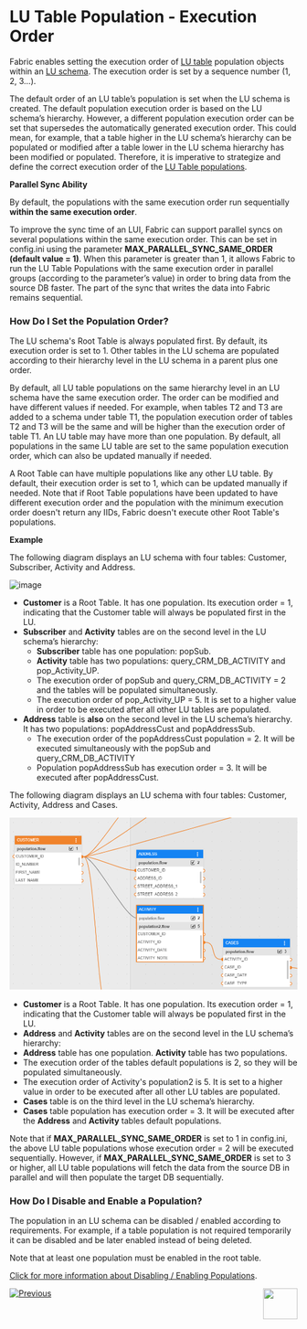 # LU Table Population - Execution Order

Fabric enables setting the execution order of [LU table](/articles/06_LU_tables/01_LU_tables_overview.md) population objects within an [LU schema](/articles/03_logical_units/03_LU_schema_window.md). The execution order is set by a sequence number (1, 2, 3…).

The default order of an LU table’s population is set when the LU schema is created. The default population execution order is based on the LU schema’s hierarchy. However, a different population execution order can be set that supersedes the automatically generated execution order. This could mean, for example, that a table higher in the LU schema’s hierarchy can be populated or modified after a table lower in the LU schema hierarchy has been modified or populated. Therefore, it is imperative to strategize and define the correct execution order of the [LU Table populations](01_table_population_overview.md).

**Parallel Sync Ability**

By default, the populations with the same execution order run sequentially **within the same execution order**.

To improve the sync time of an LUI, Fabric can support parallel syncs on several populations within the same execution order. This can be set in config.ini using the parameter **MAX_PARALLEL_SYNC_SAME_ORDER (default value = 1)**. When this parameter is greater than 1, it allows Fabric to run the LU Table Populations with the same execution order in parallel groups (according to the parameter’s value) in order to bring data from the source DB faster. The part of the sync that writes the data into Fabric remains sequential.

### How Do I Set the Population Order?

The LU schema's Root Table is always populated first. By default, its execution order is set to 1. Other tables in the LU schema are populated according to their hierarchy level in the LU schema in a parent plus one order.

By default, all LU table populations on the same hierarchy level in an LU schema have the same execution order. The order can be modified and have different values if needed. For example, when tables T2 and T3 are added to a schema under table T1, the population execution order of tables T2 and T3 will be the same and will be higher than the execution order of table T1.
An LU table may have more than one population. By default, all populations in the same LU table are set to the same population execution order, which can also be updated manually if needed. 

A Root Table can have multiple populations like any other LU table. By default, their execution order is set to 1, which can be updated manually if needed. Note that if Root Table populations have been updated to have different execution order and the population with the minimum execution order doesn't return any IIDs, Fabric doesn't execute other Root Table's populations. 

**Example**

<studio>

The following diagram displays an LU schema with four tables: Customer, Subscriber, Activity and Address.


![image](images/07_13_01_screen.png)

*	**Customer** is a Root Table. It has one population. Its execution order = 1, indicating that the Customer table will always be populated first in the LU.
*	**Subscriber** and **Activity** tables are on the second level in the LU schema’s hierarchy: 
    *	**Subscriber** table has one population: popSub. 
    *	**Activity** table has two populations: query_CRM_DB_ACTIVITY and pop_Activity_UP. 
    *	The execution order of popSub and query_CRM_DB_ACTIVITY = 2 and the tables will be populated simultaneously.
    *	The execution order of pop_Activity_UP = 5. It is set to a higher value in order to be executed after all other LU tables are populated.
*	**Address** table is **also** on the second level in the LU schema’s hierarchy. It has two populations: popAddressCust and popAddressSub. 
    *	The execution order of the popAddressCust population = 2. It will be executed simultaneously with the popSub and query_CRM_DB_ACTIVITY
    *	Population popAddressSub has execution order = 3. It will be executed after popAddressCust.

</studio>

<web>

The following diagram displays an LU schema with four tables: Customer, Activity, Address and Cases.

![](images/web/13_exec_order.PNG)

*	**Customer** is a Root Table. It has one population. Its execution order = 1, indicating that the Customer table will always be populated first in the LU.
*	**Address** and **Activity** tables are on the second level in the LU schema’s hierarchy: 
  *	**Address** table has one population. **Activity** table has two populations. 
  *	The execution order of the tables default populations is 2, so they will be populated simultaneously.
  *	The execution order of Activity's population2 is 5. It is set to a higher value in order to be executed after all other LU tables are populated.
*	**Cases** table is on the third level in the LU schema’s hierarchy. 
  *	**Cases** table population has execution order = 3. It will be executed after the **Address** and **Activity** tables default populations.

</web>

Note that if **MAX_PARALLEL_SYNC_SAME_ORDER** is set to 1 in config.ini, the above LU table populations whose execution order = 2 will be executed sequentially. However, if **MAX_PARALLEL_SYNC_SAME_ORDER** is set to 3 or higher, all LU table populations will fetch the data from the source DB in parallel and will then populate the target DB sequentially.  

### How Do I Disable and Enable a Population? 
The population in an LU schema can be disabled / enabled according to requirements. For example, if a table population is not required temporarily it can be disabled and be later enabled instead of being deleted. 

Note that at least one population must be enabled in the root table.

[Click for more information about Disabling / Enabling Populations](/articles/03_logical_units/13_disable_enable_populations_in_schema.md).

[![Previous](/articles/images/Previous.png)](14_table_population_based_Broadway.md)[<img align="right" width="60" height="54" src="/articles/images/Next.png">](05_table_population_mode.md)
